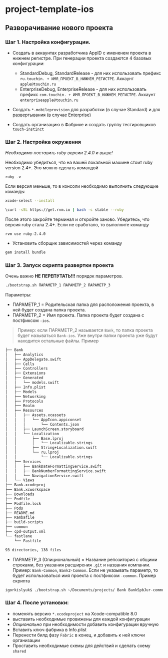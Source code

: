 # project-template-ios

## Разворачивание нового проекта

### Шаг 1. Настройка конфигурации.

- Создать в аккаунтах разработчика AppID с имененем проекта в нижнем регистре. При генерации проекта создаются 4 базовых конфигурации:
	- StandardDebug, StandardRelease - для них использовать префикс `ru.touchin. + ИМЯ_ПРОЕКТ_В_НИЖНЕМ_РЕГИСТРЕ`. Аккаунт `apple@touchin.ru`
	- EnterpriseDebug, EnterpriseRelease - для них использовать префикс `com.touchin. + ИМЯ_ПРОЕКТ_В_НИЖНЕМ_РЕГИСТРЕ`. Аккаунт `enterpriseapple@touchin.ru`

- Создать `*.mobileprovision` для разработки (в случае Standard) и для развертывания (в случае Enterprise)

- Создать организацию в Фабрике и создать группу тестировщиков `touch-instinct`

### Шаг 2. Настройка окружения

*Необходимо поставить ruby версии 2.4.0 и выше!*

Необходимо убедиться, что на вашей локальной машине стоит ruby version 2.4+. Это можно сделать командой

```
ruby -v
```

Если версия меньше, то в консоли необходимо выполнить следующие команды

```sh
xcode-select --install
```

```sh
\curl -sSL https://get.rvm.io | bash -s stable --ruby
```

После этого закройте терминал и откройте заново.
Убедитесь, что версия ruby стала 2.4+. Если не сработало, то выполните команду

```
rvm use ruby-2.4.0
```

- Установить сборщик зависимостей через команду

```sh
gem install bundle
```

### Шаг 3. Запуск скрипта развертки проекта

Очень важно **НЕ ПЕРЕПУТАТЬ!!!** порядок параметров.

```sh
./bootstrap.sh ПАРАМЕТР_1 ПАРАМЕТР_2 ПАРАМЕТР_3
```

Параметры:

- ПАРАМЕТР_1 = Родительская папка для расположения проекта, в ней будет создана папка проекта.
- ПАРАМЕТР_2 = Имя проекта. Папка проекта будет создана с постфиксом `-ios`.

> Пример: если ПАРАМЕТР_2 называется `Bank`, то папка проекта будет называться `Bank-ios`. Уже внутри папки проекта уже будут находится остальные файлы. Пример

```sh
├── Bank
│   ├── Analytics
│   ├── AppDelegate.swift
│   ├── Cells
│   ├── Controllers
│   ├── Extensions
│   ├── Generated
│   │   └── models.swift
│   ├── Info.plist
│   ├── Models
│   ├── Networking
│   ├── Protocols
│   ├── Realm
│   ├── Resources
│   │   ├── Assets.xcassets
│   │   │   └── AppIcon.appiconset
│   │   │       └── Contents.json
│   │   ├── LaunchScreen.storyboard
│   │   └── Localization
│   │       ├── Base.lproj
│   │       │   └── Localizable.strings
│   │       ├── String+Localization.swift
│   │       └── ru.lproj
│   │           └── Localizable.strings
│   ├── Services
│   │   ├── BankDateFormattingService.swift
│   │   ├── BankNumberFormattingService.swift
│   │   └── NavigationService.swift
│   └── Views
├── Bank.xcodeproj
├── Bank.xcworkspace
├── Downloads
├── Podfile
├── Podfile.lock
├── Pods
├── README.md
├── Rambafile
├── build-scripts
├── common
├── cpd-output.xml
└── fastlane
    └── Fastfile

93 directories, 138 files

```

- ПАРАМЕТР_3 (Опициональный) = Название репозитория с общими строками, без указания расширения `.git` и названия компании. Пример: `Bank-Common`, `Bank2-Common`. Если не указывать параметр, то будет использоваться имя проекта с постфиксом `-common`. Пример скрипта

```sh
igorkislyuk$ ./bootstrap.sh ~/Documents/projects/ Bank BankSpbJur-common
```

### Шаг 4. После установки:

- поменять версию `*.xcodeproject` на Xcode-compatible 8.0
- выставить необходимые провижены для каждой конфигурации
- *Опционально* при необходимости добавить конфигурации вручную
- Вставить ключ фабрика в Info.plist
- Перенести билд фазу `Fabric` в конец, и добавить к ней ключи организации
- Проставить необходимые схемы для действий и сделать схему `shared`

